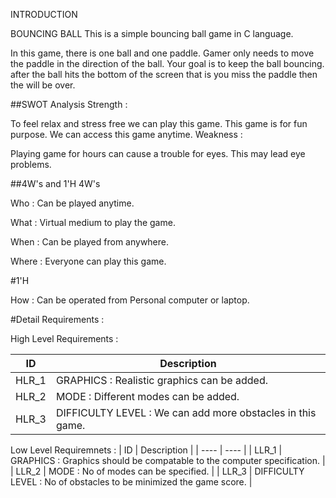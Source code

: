INTRODUCTION

BOUNCING BALL
This is a simple bouncing ball game in C language.

In this game, there is one ball and one paddle. Gamer only needs to move the paddle in the direction of the ball. Your goal is to keep the ball bouncing.
after the ball hits the bottom of the screen that is you miss the paddle then the will be over.

##SWOT Analysis
Strength :

To feel relax and stress free we can play this game.
This game is for fun purpose.
We can access this game anytime.
Weakness :

Playing game for hours can cause a trouble for eyes.
This may lead eye problems.

##4W's and 1'H
4W's

Who : Can be played anytime.

What : Virtual medium to play the game.

When : Can be played from anywhere.

Where : Everyone can play this game.

#1'H

How : Can be operated from Personal computer or laptop.

#Detail Requirements :

High Level Requirements :

| ID |	Description |
| ---- | ---- |
| HLR_1	| GRAPHICS : Realistic graphics can be added. |
| HLR_2	| MODE : Different modes can be added. |
| HLR_3 | DIFFICULTY LEVEL : We can add more obstacles in this game. |

Low Level Requiremnets :
| ID | Description |
| ---- | ---- |
| LLR_1 | GRAPHICS : Graphics should be compatable to the computer specification. |
| LLR_2 | MODE : No of modes can be specified. |
| LLR_3 | DIFFICULTY LEVEL : No of obstacles to be minimized the game score. |
